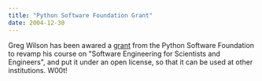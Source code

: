 ```yaml
---
title: "Python Software Foundation Grant"
date: 2004-12-30
---
```


Greg Wilson has been awared a <a href="http://www.python.org/psf/grants/">grant</a> from the Python Software Foundation to revamp his course on "Software Engineering for Scientists and Engineers", and put it under an open license, so that it can be used at other institutions.  W00t!
